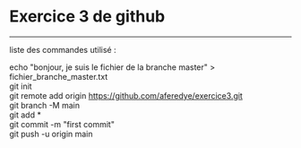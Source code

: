 # Exercice 3 de github  
******************************  
  
liste des commandes utilisé :  
  
echo "bonjour, je suis le fichier de la branche master" > fichier_branche_master.txt  
git init  
git remote add origin https://github.com/aferedye/exercice3.git  
git branch -M main  
git add *  
git commit -m "first commit"  
git push -u origin main  